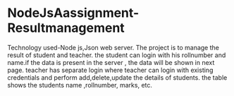 # NodeJsAassignment-Resultmanagement
Technology used-Node js,Json web server.
The project is to manage the result of student and teacher.
the student can login with his rollnumber and name.if the data is present in the server , the data will be shown in next page.
teacher has separate login where teacher can login with existing credentials and perform add,delete,update the details of students.
the table shows the students name ,rollnumber, marks, etc.
